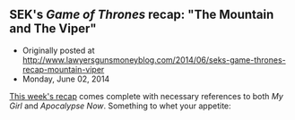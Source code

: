 ## SEK's <em>Game of Thrones</em> recap: "The Mountain and The Viper"

 * Originally posted at http://www.lawyersgunsmoneyblog.com/2014/06/seks-game-thrones-recap-mountain-viper
 * Monday, June 02, 2014

[This week's recap](http://www.rawstory.com/rs/2014/06/02/recap-game-of-thrones-season-four-episode-eight-the-mountain-and-the-viper/) comes complete with necessary references to both _My Girl_ and _Apocalypse Now_. Something to whet your appetite:
